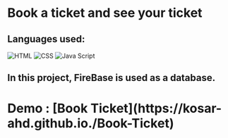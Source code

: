 <h1>Book a ticket and see your ticket</h1>

<h2>Languages ​​used:</h2>

  ![HTML](	https://img.shields.io/badge/HTML5-E34F26?style=for-the-badge&logo=html5&logoColor=white) 
  ![CSS](https://img.shields.io/badge/CSS3-1572B6?style=for-the-badge&logo=css3&logoColor=white) 
  ![Java Script](https://img.shields.io/badge/JavaScript-323330?style=for-the-badge&logo=javascript&logoColor=F7DF1E)

 <h2>In this project, FireBase is used as a database.</h2>

 <h1>Demo : [Book Ticket](https://kosar-ahd.github.io./Book-Ticket) </h1>
  
